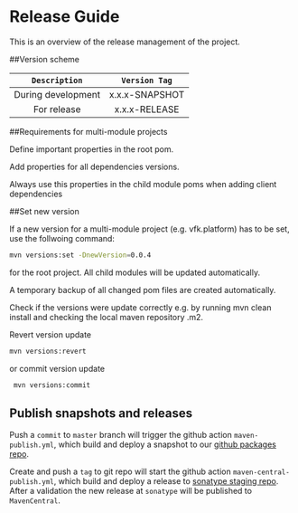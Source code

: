 # Release Guide

This is an overview of the release management of the project.

##Version scheme

| `Description` | `Version Tag` |
|:---:|:---:|
| During development | x.x.x-SNAPSHOT
| For release | x.x.x-RELEASE

##Requirements for multi-module projects

Define important properties in the root pom. 

Add properties for all dependencies versions.

Always use this properties in the child module poms when adding client dependencies

##Set new version

If a new version for a multi-module project (e.g. vfk.platform) has to be set, use the follwoing command:

```sh
mvn versions:set -DnewVersion=0.0.4
```

for the root project. All child modules will be updated automatically.

A temporary backup of all changed pom files are created automatically.

Check if the versions were update correctly e.g. by running mvn clean install and checking the local maven repository .m2.

Revert version update
```sh
mvn versions:revert 
 ```
or commit version update
```sh
 mvn versions:commit
 ```
 
 ## Publish snapshots and releases

Push a `commit` to `master` branch will trigger the github action `maven-publish.yml`, 
which build and deploy a snapshot to our [github packages repo](https://github.com/orgs/research-virtualfortknox/packages).

Create and push a `tag` to git repo will start the github action `maven-central-publish.yml`, 
which build and deploy a release to [sonatype staging repo](https://oss.sonatype.org/#stagingRepositories). 
After a validation the new release at `sonatype` will be published to `MavenCentral`. 
 